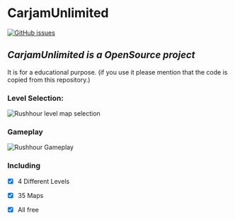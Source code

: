 # CarjamUnlimited

[![GitHub issues](https://img.shields.io/github/issues/ericcee/RushhourUnlimited.svg)](https://github.com/ericcee/RushhourUnlimited/issues)

## *CarjamUnlimited is a OpenSource project*

It is for a educational purpose. (if you use it please mention that the code is copied from this repository.)

### Level Selection:

![Rushhour level map selection](https://github.com/ericcee/rushhourpics/blob/master/rh2.PNG?raw=true)

### Gameplay

![Rushhour Gameplay](https://github.com/ericcee/rushhourpics/blob/master/rh1.PNG?raw=true)

### Including

- [X] 4 Different Levels
- [X] 35 Maps
- [X] All free


